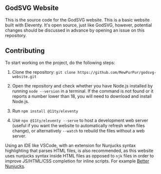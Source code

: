 ## GodSVG Website

This is the source code for the GodSVG website. This is a basic website built with Eleventy. It's open source, just like GodSVG, however, potential changes should be discussed in advance by opening an issue on this repository.

## Contributing

To start working on the project, do the following steps:

1. Clone the repository: `git clone https://github.com/MewPurPur/godsvg-website.git`

2. Open the repository and check whether you have Node.js installed by running `node --version` in a terminal. If the command is not found or it reports a number lower than 18, you will need to download and install Node.js.

3. Run `npm install @11ty/eleventy`

4. Use `npx @11ty/eleventy --serve` to host a development web server (useful if you want the website to automatically refresh when files change), or alternatively `--watch` to rebuild the files without a web server.

Using an IDE like VSCode, with an extension for Nunjucks syntax highlighting that parses HTML files, is also recommended, as this website uses nunjucks syntax inside HTML files as opposed to `njk` files in order to improve JS/HTML/CSS completion for inline scripts. For example [Better Nunjucks](https://marketplace.visualstudio.com/items/?itemName=ginfuru.better-nunjucks).
